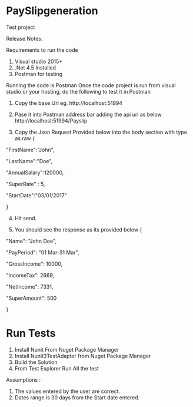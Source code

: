 # PaySlipgeneration
Test project

Release Notes:

Requirements to run the code
1. Visual studio 2015+
2. .Net 4.5 Installed
3. Postman for testing

Running the code is Postman
Once the code project is run from visual studio or your hosting, do the following to test it in Postman 

1. Copy the base Url 
eg. http://localhost:51994

2. Pase it into Postman address bar adding the api url as below
   http://localhost:51994/Payslip

3. Copy the Json Request Provided below into the body section with type as raw
{
	
"FirstName":"John",
	
"LastName":"Doe",
	
"AnnualSalary":120000,
	
"SuperRate" : 5,
	
"StartDate":"03/01/2017"

}

4. Hit send.

5. You should see the response as its provided below
{
    
"Name": "John Doe",
    
"PayPeriod": "01 Mar-31 Mar",
    
"GrossIncome": 10000,
    
"IncomeTax": 2669,
    
"NetIncome": 7331,
    
"SuperAmount": 500

}

# Run Tests
1. Install Nunit From Nuget Package Manager
2. Install Nunit3TestAdapter from Nuget Package Manager
3. Build the Solution
4. From Test Explorer Run All the test

Assumptions :
1. The values entered by the user are correct.
2. Dates range is 30 days from the Start date entered.
